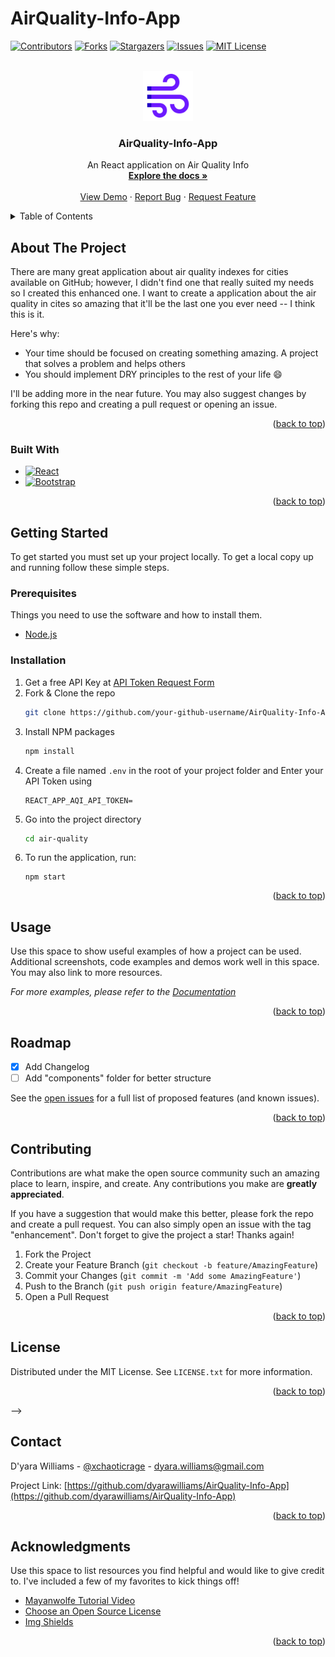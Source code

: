 # AirQuality-Info-App

<a name="readme-top"></a>

[![Contributors][contributors-shield]][contributors-url]
[![Forks][forks-shield]][forks-url]
[![Stargazers][stars-shield]][stars-url]
[![Issues][issues-shield]][issues-url]
[![MIT License][license-shield]][license-url]


<!-- PROJECT LOGO -->
<br />
<div align="center">
  <a href="https://github.com/othneildrew/Best-README-Template">
    <img src="air-quality/public/icons8-air-96.png" alt="Logo" width="80" height="80">
  </a>

  <h3 align="center">AirQuality-Info-App</h3>

  <p align="center">
    An React application on Air Quality Info 
    <br />
    <a href="https://github.com/dyarawilliams/AirQuality-Info-App"><strong>Explore the docs »</strong></a>
    <br />
    <br />
    <a href="https://air-quality-info-app.vercel.app" />View Demo</a>
    ·
    <a href="https://github.com/dyarawilliams/AirQuality-Info-App/issues">Report Bug</a>
    ·
    <a href="https://github.com/dyarawilliams/AirQuality-Info-App/issues">Request Feature</a>
  </p>
</div>



<!-- TABLE OF CONTENTS -->
<details>
  <summary>Table of Contents</summary>
  <ol>
    <li>
      <a href="#about-the-project">About The Project</a>
      <ul>
        <li><a href="#built-with">Built With</a></li>
      </ul>
    </li>
    <li>
      <a href="#getting-started">Getting Started</a>
      <ul>
        <li><a href="#prerequisites">Prerequisites</a></li>
        <li><a href="#installation">Installation</a></li>
      </ul>
    </li>
    <li><a href="#usage">Usage</a></li>
    <li><a href="#roadmap">Roadmap</a></li>
    <li><a href="#contributing">Contributing</a></li>
    <li><a href="#license">License</a></li>
    <li><a href="#contact">Contact</a></li>
    <li><a href="#acknowledgments">Acknowledgments</a></li>
  </ol>
</details>



<!-- ABOUT THE PROJECT -->
## About The Project

<!-- [![Product Name Screen Shot][product-screenshot]](https://example.com) -->

There are many great application about air quality indexes for cities available on GitHub; however, I didn't find one that really suited my needs so I created this enhanced one. I want to create a application about the air quality in cites so amazing that it'll be the last one you ever need -- I think this is it.

Here's why:
* Your time should be focused on creating something amazing. A project that solves a problem and helps others
* You should implement DRY principles to the rest of your life :smile:

I'll be adding more in the near future. You may also suggest changes by forking this repo and creating a pull request or opening an issue. 

<p align="right">(<a href="#readme-top">back to top</a>)</p>

### Built With

* [![React][React.js]][React-url]
* [![Bootstrap][Bootstrap.com]][Bootstrap-url]

<p align="right">(<a href="#readme-top">back to top</a>)</p>

<!-- GETTING STARTED -->
## Getting Started

To get started you must set up your project locally.
To get a local copy up and running follow these simple steps.

### Prerequisites

Things you need to use the software and how to install them.

* [Node.js](https://nodejs.org/en/download)

### Installation

1. Get a free API Key at [API Token Request Form](https://aqicn.org/data-platform/token/)
2. Fork & Clone the repo
   ```sh
   git clone https://github.com/your-github-username/AirQuality-Info-App.git
   ```
3. Install NPM packages
   ```sh
   npm install
   ```
4. Create a file named `.env` in the root of your project folder and Enter your API Token using
   ```env
   REACT_APP_AQI_API_TOKEN=
   ```
5. Go into the project directory
   ```sh
   cd air-quality
   ```
6. To run the application, run:
   ```
   npm start
   ```

<p align="right">(<a href="#readme-top">back to top</a>)</p>

<!-- USAGE EXAMPLES -->
## Usage

Use this space to show useful examples of how a project can be used. Additional screenshots, code examples and demos work well in this space. You may also link to more resources.

_For more examples, please refer to the [Documentation](https://example.com)_

<p align="right">(<a href="#readme-top">back to top</a>)</p>



<!-- ROADMAP -->
## Roadmap

- [x] Add Changelog
- [ ] Add "components" folder for better structure

See the [open issues](https://github.com/dyarawilliams/AirQuality-Info-App/issues) for a full list of proposed features (and known issues).

<p align="right">(<a href="#readme-top">back to top</a>)</p>



<!-- CONTRIBUTING -->
## Contributing

Contributions are what make the open source community such an amazing place to learn, inspire, and create. Any contributions you make are **greatly appreciated**.

If you have a suggestion that would make this better, please fork the repo and create a pull request. You can also simply open an issue with the tag "enhancement".
Don't forget to give the project a star! Thanks again!

1. Fork the Project
2. Create your Feature Branch (`git checkout -b feature/AmazingFeature`)
3. Commit your Changes (`git commit -m 'Add some AmazingFeature'`)
4. Push to the Branch (`git push origin feature/AmazingFeature`)
5. Open a Pull Request

<p align="right">(<a href="#readme-top">back to top</a>)</p>


<!-- 
<!-- LICENSE -->
## License

Distributed under the MIT License. See `LICENSE.txt` for more information.

<p align="right">(<a href="#readme-top">back to top</a>)</p> -->



<!-- CONTACT -->
## Contact

 D'yara Williams - [@xchaoticrage](https://twitter.com/xchaoticrage) - dyara.williams@gmail.com

Project Link: [https://github.com/dyarawilliams/AirQuality-Info-App](https://github.com/dyarawilliams/AirQuality-Info-App)

<p align="right">(<a href="#readme-top">back to top</a>)</p>



<!-- ACKNOWLEDGMENTS -->
## Acknowledgments

Use this space to list resources you find helpful and would like to give credit to. I've included a few of my favorites to kick things off!

* [Mayanwolfe Tutorial Video](https://youtu.be/fMCIKVoJ1tc?si=Sd4klyPLjkFpLe_u)
* [Choose an Open Source License](https://choosealicense.com)
* [Img Shields](https://shields.io)


<p align="right">(<a href="#readme-top">back to top</a>)</p>


<!-- MARKDOWN LINKS & IMAGES -->
<!-- https://www.markdownguide.org/basic-syntax/#reference-style-links -->
[contributors-shield]: https://img.shields.io/github/contributors/dyarawilliams/AirQuality-Info-App.svg?style=for-the-badge
[contributors-url]: https://github.com/dyarawilliams/AirQuality-Info-App/graphs/contributors
[forks-shield]: https://img.shields.io/github/forks/dyarawilliams/AirQuality-Info-App.svg?style=for-the-badge
[forks-url]: https://github.com/dyarawilliams/AirQuality-Info-App/network/members
[stars-shield]: https://img.shields.io/github/stars/dyarawilliams/AirQuality-Info-App.svg?style=for-the-badge
[stars-url]: https://github.com/dyarawilliams/AirQuality-Info-App/stargazers
[issues-shield]: https://img.shields.io/github/issues/dyarawilliams/AirQuality-Info-App.svg?style=for-the-badge
[issues-url]: https://github.com/dyarawilliams/AirQuality-Info-App/issues

[license-shield]: https://img.shields.io/github/license/dyarawilliams/AirQuality-Info-App.svg?style=for-the-badge
[license-url]: https://github.com/dyarawilliams/AirQuality-Info-App/blob/master/LICENSE.txt

[product-screenshot]: images/screenshot.png

[React.js]: https://img.shields.io/badge/React-20232A?style=for-the-badge&logo=react&logoColor=61DAFB
[React-url]: https://react.dev/

[Bootstrap.com]: https://img.shields.io/badge/Bootstrap-563D7C?style=for-the-badge&logo=bootstrap&logoColor=white
[Bootstrap-url]: https://getbootstrap.com
